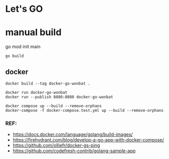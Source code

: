 # Let's GO

# manual build

 go mod init main
 
```
go build
```

## docker
```
docker build --tag docker-go-wonbat .

docker run docker-go-wonbat
docker run --publish 8080:8080 docker-go-wonbat

docker compose up --build --remove-orphans
docker-compose -f docker-compose.test.yml up --build --remove-orphans

```
### REF:
- https://docs.docker.com/language/golang/build-images/
- https://firehydrant.com/blog/develop-a-go-app-with-docker-compose/
- https://github.com/olliefr/docker-gs-ping
- https://github.com/codefresh-contrib/golang-sample-app


